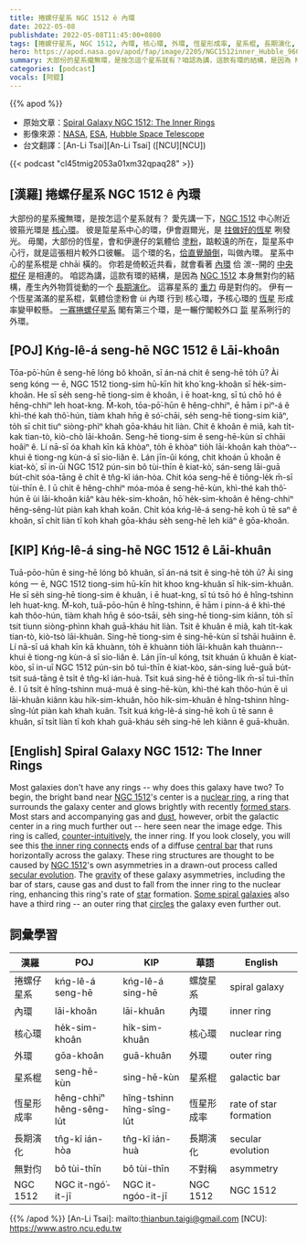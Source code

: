 ```yaml
---
title: 捲螺仔星系 NGC 1512 ê 內環
date: 2022-05-08
publishdate: 2022-05-08T11:45:00+0800
tags: [捲螺仔星系, NGC 1512, 內環, 核心環, 外環, 恆星形成率, 星系棍, 長期演化, 無對伨]
hero: https://apod.nasa.gov/apod/fap/image/2205/NGC1512inner_Hubble_960.jpg
summary: 大部份的星系攏無環，是按怎這个星系就有？咱認為講，這款有環的結構，是因為 NGC 1512 本身無對伨的結構，產生內外物質徙動的一个長期演化。
categories: [podcast]
vocals: [阿錕]
---
```


{{% apod %}}

- 原始文章：[Spiral Galaxy NGC 1512: The Inner Rings](https://apod.nasa.gov/apod/ap220508.html)
- 影像來源：[NASA](https://www.nasa.gov/), [ESA](https://www.esa.int/), [Hubble Space Telescope](https://www.nasa.gov/mission_pages/hubble/story/index.html)
- 台文翻譯：[An-Li Tsai][An-Li Tsai] ([NCU][NCU])

{{< podcast "cl45tmig2053a01xm32qpaq28" >}}

## [漢羅] 捲螺仔星系 NGC 1512 ê 內環
大部份的星系攏無環，是按怎這个星系就有？
愛先講一下，[NGC 1512][NGC 1512 1] 中心附近彼箍光環是 [核心環][nuclear ring]。
彼是踅星系中心的環，伊會遐爾光，是 [拄做好的恆星][formed stars] 咧發光。
毋閣，大部份的恆星，會和伊邊仔的氣體佮 [塗粉][dust]，踮較遠的所在，踅星系中心行，就是這張相片較外口彼輾。
這个環的名，[佮直覺顛倒][counter-intuitively]，叫做內環。
星系中心的星系棍是 chhāi 橫的。
你若是倚較近共看，就會看著 [內環][the inner ring connects] 佮 湠--開的 [中央棍仔][central bar] 是相連的。
咱認為講，這款有環的結構，是因為 [NGC 1512][NGC 1512 2] 本身無對伨的結構，產生內外物質徙動的一个 [長期演化][secular evolution]。
這寡星系的 [重力][gravity] 毋是對伨的。
伊有一个恆星滿滿的星系棍，氣體佮塗粉會 ùi 內環 行到 核心環，予核心環的 [恆星][star] 形成率變甲較懸。
[一寡捲螺仔星系][Some spiral galaxies] 閣有第三个環，是一輾佇閣較外口 [踅][circles] 星系咧行的外環。

## [POJ] Kńg-lê-á seng-hē NGC 1512 ê Lāi-khoân
Tōa-pō͘-hūn ê seng-hē lóng bô khoân, sī án-ná chit ê seng-hē to̍h ū?
Ài seng kóng 一 ē, NGC 1512 tiong-sim hū-kīn hit kho͘ kng-khoân sī he̍k-sim-khoân.
He sī se̍h seng-hē tiong-sim ê khoân, i ē hoat-kng, sī tú chō hó ê hêng-chhiⁿ leh hoat-kng.
M̄-koh, tōa-pō͘-hūn ê hêng-chhiⁿ, ē hām i piⁿ-á ê khì-thé kah thô͘-hún, tiàm khah hn̄g ê só͘-chāi, se̍h seng-hē tiong-sim kiâⁿ, to̍h sī chit tiuⁿ siòng-phìⁿ khah gōa-kháu hit liàn.
Chit ê khoân ê miâ, kah ti̍t-kak tian-tò, kiò-chò lāi-khoân.
Seng-hē tiong-sim ê seng-hē-kùn sī chhāi hoâiⁿ ê.
Lí nā-sī óa khah kīn kā khòaⁿ, to̍h ē khòaⁿ tio̍h lāi-khoân kah thòaⁿ--khui ê tiong-ng kùn-á sī sio-liân ê.
Lán jīn-ûi kóng, chit khoán ū khoân ê kiat-kò͘, sī in-ūi NGC 1512 pún-sin bô tùi-thīn ê kiat-kò͘, sán-seng lāi-guā bu̍t-chit sóa-tāng ê chi̍t ê tn̂g-kî ián-hòa.
Chit kóa seng-hē ê tiōng-le̍k m̄-sī tùi-thīn ê.
I ū chi̍t ê hêng-chhiⁿ móa-móa ê seng-hē-kùn, khì-thé kah thô͘-hún ē ùi lāi-khoân kiâⁿ kàu he̍k-sim-khoân, hō͘ he̍k-sim-khoân ê hêng-chhiⁿ hêng-sêng-lu̍t piàn kah khah koân.
Chi̍t kóa kńg-lê-á seng-hē koh ū tē saⁿ ê khoân, sī chi̍t liàn tī koh khah gōa-kháu se̍h seng-hē leh kiâⁿ ê gōa-khoân.

## [KIP] Kńg-lê-á sing-hē NGC 1512 ê Lāi-khuân
Tuā-pōo-hūn ê sing-hē lóng bô khuân, sī án-ná tsit ê sing-hē to̍h ū?
Ài sing kóng 一 ē, NGC 1512 tiong-sim hū-kīn hit khoo kng-khuân sī hi̍k-sim-khuân.
He sī se̍h sing-hē tiong-sim ê khuân, i ē huat-kng, sī tú tsō hó ê hîng-tshinn leh huat-kng.
M̄-koh, tuā-pōo-hūn ê hîng-tshinn, ē hām i pinn-á ê khì-thé kah thôo-hún, tiàm khah hn̄g ê sóo-tsāi, se̍h sing-hē tiong-sim kiânn, to̍h sī tsit tiunn siòng-phìnn khah guā-kháu hit liàn.
Tsit ê khuân ê miâ, kah ti̍t-kak tian-tò, kiò-tsò lāi-khuân.
Sing-hē tiong-sim ê sing-hē-kùn sī tshāi huâinn ê.
Lí nā-sī uá khah kīn kā khuànn, to̍h ē khuànn tio̍h lāi-khuân kah thuànn--khui ê tiong-ng kùn-á sī sio-liân ê.
Lán jīn-uî kóng, tsit khuán ū khuân ê kiat-kòo, sī in-uī NGC 1512 pún-sin bô tuì-thīn ê kiat-kòo, sán-sing luē-guā bu̍t-tsit suá-tāng ê tsi̍t ê tn̂g-kî ián-huà.
Tsit kuá sing-hē ê tiōng-li̍k m̄-sī tuì-thīn ê.
I ū tsi̍t ê hîng-tshinn muá-muá ê sing-hē-kùn, khì-thé kah thôo-hún ē uì lāi-khuân kiânn kàu hi̍k-sim-khuân, hōo hi̍k-sim-khuân ê hîng-tshinn hîng-sîng-lu̍t piàn kah khah kuân.
Tsi̍t kuá kńg-lê-á sing-hē koh ū tē sann ê khuân, sī tsi̍t liàn tī koh khah guā-kháu se̍h sing-hē leh kiânn ê guā-khuân.

## [English] Spiral Galaxy NGC 1512: The Inner Rings

Most galaxies don't have any rings -- why does this galaxy have two?
To begin, the bright band near [NGC 1512][NGC 1512 1]'s center is a [nuclear ring][nuclear ring], a ring that surrounds the galaxy center and glows brightly with recently [formed stars][formed stars].
Most stars and accompanying gas and [dust][dust], however, orbit the galactic center in a ring much further out -- here seen near the image edge.
This ring is called, [counter-intuitively][counter-intuitively], the inner ring.
If you look closely, you will see this [the inner ring connects][the inner ring connects] ends of a diffuse [central bar][central bar] that runs horizontally across the galaxy.
These ring structures are thought to be caused by [NGC 1512][NGC 1512 2]'s own asymmetries in a drawn-out process called [secular evolution][secular evolution].
The [gravity][gravity] of these galaxy asymmetries, including the bar of stars, cause gas and dust to fall from the inner ring to the nuclear ring, enhancing this ring's rate of [star][star] formation.
[Some spiral galaxies][Some spiral galaxies] also have a third ring -- an outer ring that [circles][circles] the galaxy even further out.

## 詞彙學習

|漢羅|POJ|KIP|華語|English|
|-|-|-|-|-|
|捲螺仔星系|kńg-lê-á seng-hē|kńg-lê-á sing-hē|螺旋星系|spiral galaxy|
|內環|lāi-khoân|lāi-khuân|內環|inner ring|
|核心環|he̍k-sim-khoân|hi̍k-sim-khuân|核心環|nuclear ring|
|外環|gōa-khoân|guā-khuân|外環|outer ring|
|星系棍|seng-hē-kùn|sing-hē-kùn|星系棍|galactic bar|
|恆星形成率|hêng-chhiⁿ hêng-sêng-lu̍t|hîng-tshinn hîng-sîng-lu̍t|恆星形成率|rate of star formation|
|長期演化|tn̂g-kî ián-hòa|tn̂g-kî ián-huà|長期演化|secular evolution|
|無對伨|bô tùi-thīn|bô tùi-thīn|不對稱|asymmetry|
|NGC 1512|NGC it-ngó͘-it-jī|NGC it-ngóo-it-jī|NGC 1512|NGC 1512|

{{% /apod %}}
[An-Li Tsai]: mailto:thianbun.taigi@gmail.com
[NCU]: https://www.astro.ncu.edu.tw

[copyright]: https://apod.nasa.gov/apod/fap/lib/about_apod.html#srapply

[NGC 1512 1]:https://en.wikipedia.org/wiki/NGC_1512
[nuclear ring]:https://apod.nasa.gov/apod/ap170710.html
[formed stars]:https://en.wikipedia.org/wiki/Star_formation
[dust]:https://apod.nasa.gov/apod/ap030706.html
[counter-intuitively]:https://ru.fishki.net/picsw/112007/29/ugol/ugol_012.jpg
[the inner ring connects]:https://ui.adsabs.harvard.edu/abs/2017ApJS..230...14M/abstract
[central bar]:https://apod.nasa.gov/apod/ap200611.html
[NGC 1512 2]:https://esahubble.org/news/heic1712/
[secular evolution]:https://ui.adsabs.harvard.edu/abs/2004ARA%26A..42..603K/abstract
[gravity]:https://spaceplace.nasa.gov/what-is-gravity/en/
[star]:https://starchild.gsfc.nasa.gov/docs/StarChild/universe_level2/stars.html
[Some spiral galaxies]:https://apod.nasa.gov/apod/ap150526.html
[circles]:https://www.nasa.gov/audience/forstudents/5-8/features/nasa-knows/what-is-orbit-58.html
